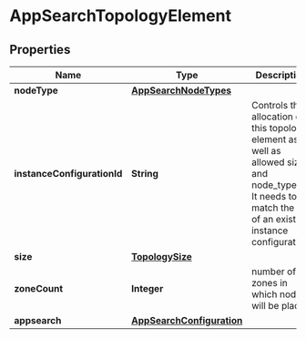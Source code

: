 # AppSearchTopologyElement

## Properties
Name | Type | Description | Notes
------------ | ------------- | ------------- | -------------
**nodeType** | [**AppSearchNodeTypes**](AppSearchNodeTypes.md) |  |  [optional]
**instanceConfigurationId** | **String** | Controls the allocation of this topology element as well as allowed sizes and node_types. It needs to match the id of an existing instance configuration. |  [optional]
**size** | [**TopologySize**](TopologySize.md) |  |  [optional]
**zoneCount** | **Integer** | number of zones in which nodes will be placed |  [optional]
**appsearch** | [**AppSearchConfiguration**](AppSearchConfiguration.md) |  |  [optional]
